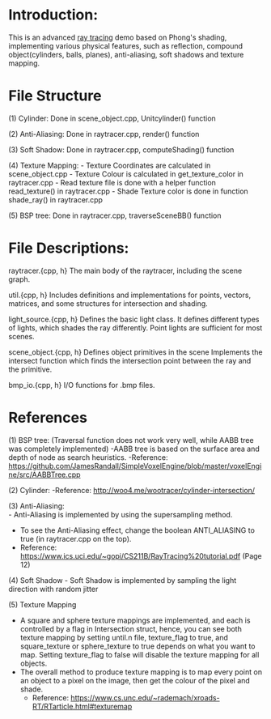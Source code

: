 # Introduction:

This is an advanced [ray tracing] demo based on Phong's shading, implementing various physical features, such as reflection, compound object(cylinders, balls, planes), anti-aliasing, soft shadows and texture mapping.

#  File Structure

(1) Cylinder: Done in scene_object.cpp, Unitcylinder() function

(2) Anti-Aliasing: Done in raytracer.cpp, render() function  

(3) Soft Shadow: Done in raytracer.cpp, computeShading() function
 
(4) Texture Mapping: 
	- Texture Coordinates are calculated in scene_object.cpp
	- Texture Colour is calculated in get_texture_color in raytracer.cpp
	- Read texture file is done with a helper function read_texture() in raytracer.cpp 
	- Shade Texture color is done in function shade_ray() in raytracer.cpp 

(5) BSP tree: Done in raytracer.cpp, traverseSceneBB() function

# File Descriptions:

raytracer.{cpp, h} 
The main body of the raytracer, including the scene graph. 

util.{cpp, h}
Includes definitions and implementations for points, vectors, matrices, 
and some structures for intersection and shading.  

light_source.{cpp, h}
Defines the basic light class. It defines different types of 
lights, which shades the ray differently.  Point lights are sufficient 
for most scenes.  

scene_object.{cpp, h}
Defines object primitives in the scene 
Implements the intersect function which finds the intersection point 
between the ray and the primitive. 

bmp_io.{cpp, h}
I/O functions for .bmp files.

# References

(1) BSP tree: (Traversal function does not work very well, while AABB tree was completely implemented)
	-AABB tree is based on the surface area and depth of node as search heuristics. 
	-Reference:
https://github.com/JamesRandall/SimpleVoxelEngine/blob/master/voxelEngine/src/AABBTree.cpp

(2) Cylinder: 
	-Reference:
	http://woo4.me/wootracer/cylinder-intersection/

(3) Anti-Aliasing:  
	- Anti-Aliasing is implemented by using the supersampling method. 
- To see the Anti-Aliasing effect, change the boolean ANTI_ALIASING to true (in raytracer.cpp on the top). 
- Reference: 
https://www.ics.uci.edu/~gopi/CS211B/RayTracing%20tutorial.pdf (Page 12)

(4) Soft Shadow
	- Soft Shadow is implemented by sampling the light direction with random jitter

(5) Texture Mapping
- A square and sphere texture mappings are implemented, and each is controlled by a flag in Intersection struct, hence, you can see both texture mapping by setting until.n file, texture_flag to true, and square_texture or sphere_texture to true depends on what you want to map. Setting texture_flag to false will disable the texture mapping for all objects. 
- The overall method to produce texture mapping is to map every point on an object to a pixel on the image, then get the colour of the pixel and shade. 
	- Reference:  https://www.cs.unc.edu/~rademach/xroads-RT/RTarticle.html#texturemap


[ray tracing]: <https://en.wikipedia.org/wiki/Ray_tracing_(graphics)>